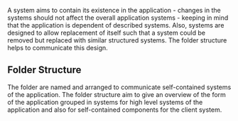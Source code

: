 A system aims to contain its existence in the application - changes in the systems should not affect the overall application systems - keeping in mind that the application is dependent of described systems. Also, systems are designed to allow replacement of itself such that a system could be removed but replaced with similar structured systems. The folder structure helps to communicate this design.

## Folder Structure
The folder are named and arranged to communicate self-contained systems of the application. The folder structure aim to give an overview of the form of the application grouped in systems for high level systems of the application and also for self-contained components for the client system.
